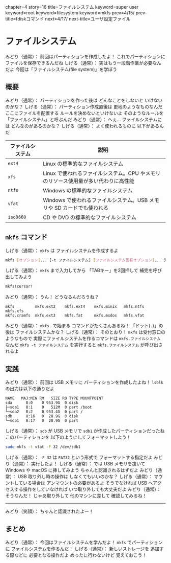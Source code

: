 chapter=4
story=16
title=ファイルシステム
keyword=super user
keyword=root
keyword=filesystem
keyword=mkfs
prev=4/15/
prev-title=fdiskコマンド
next=4/17/
next-title=ユーザ設定ファイル

# ファイルシステム

みどり（通常）：
  前回はパーティションを作成したよ！
  これでパーティションに
  ファイルを保存できるんだね
しげる（通常）：
  実はもう一段階作業が必要なんだよ
  今回は「ファイルシステム(file system)」を学ぼう

## 概要

みどり（通常）：
  パーティションを作った後は
  どんなことをしないと
  いけないのかな？
しげる（通常）：
  パーティション作成直後は
  更地のようなものなんだ
  ここにファイルを配置する
  ルールを決めないといけないよ
  そのようなルールを
  「ファイルシステム」と呼ぶんだ
みどり（通常）：
  へぇ…
  ファイルシステムには
  どんなのがあるのかな？
しげる（通常）：
  よく使われるものに
  以下があるんだ

ファイルシステム | 説明
---------------- | ----
`ext4`           | Linux の標準的なファイルシステム
`xfs`            | Linux で使われるファイルシステム。CPU やメモリのリソース使用量が多い代わりに高性能
`ntfs`           | Windows の標準的なファイルシステム
`vfat`           | Windows で使われるファイルシステム。USB メモリや SD カードでも使われる
`iso9660`        | CD や DVD の標準的なファイルシステム

## `mkfs` コマンド

しげる（通常）：
  `mkfs` は
  ファイルシステムを作成するよ

```bash
mkfs [オプション]... [-t ファイルシステム] [ファイルシステム固有オプション]... デバイス [サイズ]
```

しげる（通常）：
  `mkfs` まで入力してから
  「TABキー」を2回押して
  補完を呼び出してみよう

```bash
mkfs!cursor!
```

みどり（通常）：
  うん！
  どうなるんだろうね？

```console
mkfs         mkfs.ext2    mkfs.ext4    mkfs.minix   mkfs.ntfs    mkfs.xfs
mkfs.cramfs  mkfs.ext3    mkfs.fat     mkfs.msdos   mkfs.vfat
```

みどり（通常）：
  `mkfs.` で始まる
  コマンドがたくさんあるね！
  「ドット(`.`)」の後は
  ファイルシステムかな？
しげる（通常）：
  そのとおり！
  `mkfs` は受付窓口のようなもので
  実際にファイルシステムを作るコマンドは
  `mkfs.ファイルシステム` なんだ
  `mkfs -t ファイルシステム` を実行すると
  `mkfs.ファイルシステム` が呼び出されるよ

## 実践

みどり（通常）：
  前回は USB メモリに
  パーティションを作成したよね！
  `lsblk` の出力は以下の通りだよ

```console
NAME   MAJ:MIN RM   SIZE RO TYPE MOUNTPOINT
sda      8:0    0 953.9G  0 disk
├─sda1   8:1    0   512M  0 part /boot
└─sda2   8:2    0 953.4G  0 part /
sdb      8:16   0  28.9G  0 disk
└─sdb1   8:17   0  28.9G  0 part
```

しげる（通常）：
  `sdb` が USB メモリで
  `sdb1` が作成したパーティションだったね
  このパーティションを
  以下のようにしてフォーマットしよう！

```bash
sudo mkfs -t vfat -F 32 /dev/sdb1
```

しげる（通常）：
  `-F 32` は
  `FAT32` という形式で
  フォーマットする指定だよ
みどり（通常）：
  実行したよ！
しげる（通常）：
  では USB メモリを抜いて
  Windows や macOS に挿してみよう
  ちゃんと認識されるはずだよ
みどり（通常）：
  USB 取り外し時の操作は
  しなくてもいいのかな？
しげる（通常）：
  マウントしている場合は
  アンマウントの必要があるよ
  そうでなければ
  USB へアクセスする操作をしていなければ
  いつ取り外しても大丈夫だよ
みどり（通常）：
  そうなんだ！
  じゃあ取り外して
  他のマシンに差して
  確認してみるね！

----

みどり（笑顔）：
  ちゃんと認識されたよー！

## まとめ

みどり（通常）：
  今回はファイルシステムを学んだよ！
  `mkfs` でパーティションに
  ファイルシステムを作るんだ！
しげる（通常）：
  新しいストレージを
  追加する際などに
  必要となる操作だよ
  めったに行わないけど
  覚えておこう！


